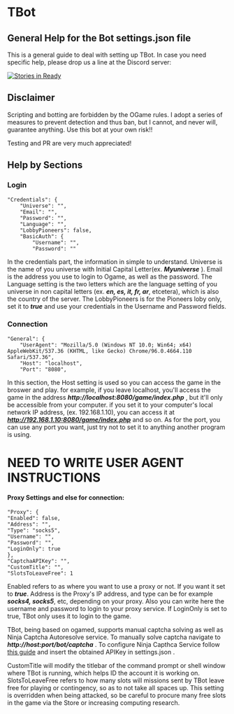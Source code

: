 # TBot
## General Help for the Bot settings.json file

This is a general guide to deal with setting up TBot. In case you need specific help, please drop us a line at the Discord server:

[![Stories in Ready](https://discordapp.com/api/guilds/801453618770214923/widget.png?style=banner2)](https://discord.gg/NZSaY4aQ7J)

## Disclaimer

Scripting and botting are forbidden by the OGame rules.
I adopt a series of measures to prevent detection and thus ban, but I cannot, and never will, guarantee anything.
Use this bot at your own risk!!

Testing and PR are very much appreciated!

## Help by Sections
### Login

    "Credentials": {
		"Universe": "",
		"Email": "",
		"Password": "",
		"Language": "",
		"LobbyPioneers": false,
		"BasicAuth": {
			"Username": "",
			"Password": ""


In the credentials part, the information in simple to understand. Universe is the name of you universe with Initial Capital Letter(ex. ___Myuniverse___ ). Email is the address you use to login to Ogame, as well as the password. The Language setting is the two letters which are the language setting of you universe in non capital letters (ex. ***en, es, it, fr, ar***, etcetera), which is also the country of the server. The LobbyPioneers is for the Pioneers loby only, set it to  ***true*** and use your credentials in the Username and Password fields.

### Connection

    "General": {
        "UserAgent": "Mozilla/5.0 (Windows NT 10.0; Win64; x64) AppleWebKit/537.36 (KHTML, like Gecko) Chrome/96.0.4664.110 Safari/537.36",
        "Host": "localhost",
        "Port": "8080",

In this section,  the Host setting is used so you can access the game in the broswer and play. for example, if you leave localhost, you'll access the game in the address ***http://localhost:8080/game/index.php*** , but it'll only be accessible from your computer. if you set it to your computer's local network IP address, (ex. 192.168.1.10), you can access it at  ***http://192.168.1.10:8080/game/index.php*** and so on. As for the port, you can use any port you want, just try not to set it to anything another program is using.

# **NEED TO WRITE USER AGENT INSTRUCTIONS**
#### Proxy Settings and else for connection:

    "Proxy": {
    "Enabled": false,
    "Address": "",
    "Type": "socks5",
    "Username": "",
    "Password": "",
    "LoginOnly": true
    },
    "CaptchaAPIKey": "",
    "CustomTitle": "",
    "SlotsToLeaveFree": 1

Enabled refers to as where you want to use a proxy or not. If you want it set to ***true***. Address is the Proxy's IP address, and type can be for example ***socks4, socks5***, etc, depending on your proxy. Also you can write here the username and password to login to your proxy service. If LoginOnly is set to true, TBot only uses it to login to the game.

TBot, being based on ogamed, supports manual captcha solving as well as Ninja Captcha Autoresolve service. To manually solve captcha navigate to ***http://host:port/bot/captcha*** . To configure Ninja Capthca Service follow [this guide](https://github.com/alaingilbert/ogame/wiki/auto-captcha-using-ninja-solver) and insert the obtained APIKey in settings.json .

CustomTitle will modify the titlebar of the command prompt or shell window where TBot is running, which helps ID the account it is working on.
SlotsToLeaveFree refers to how many slots will missions sent by TBot leave free for playing or contingency, so as to not take all spaces up. This setting is overridden when being attacked, so be careful to procure many free slots in the game via the Store or increasing computing research.  
